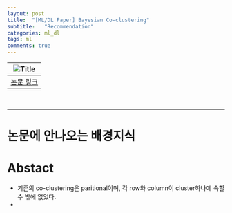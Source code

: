 ```yaml
---
layout: post
title:  "[ML/DL Paper] Bayesian Co-clustering"
subtitle:   "Recommendation"
categories: ml_dl
tags: ml
comments: true
---
```


|![Title](https://swha0105.github.io/assets/ml/img/BCC_title.png)  
|:--:| 
| [논문 링크](https://arindam.cs.illinois.edu/papers/08/bcc.pdf) |  

<br/>

---

# 논문에 안나오는 배경지식


# Abstact

- 기존의 co-clustering은 paritional이며, 각 row와 column이 cluster하나에 속할 수 밖에 없었다.
-




<script>
MathJax.Hub.Queue(["Typeset",MathJax.Hub]);
</script>

<script>
MathJax = {
  tex: {
    inlineMath: [['$', '$'], ['\\(', '\\)']]
  },
  svg: {
    fontCache: 'global'
  }
};
</script>
<script type="text/javascript" id="MathJax-script" async
  src="https://cdn.jsdelivr.net/npm/mathjax@3/es5/tex-svg.js">
</script>
